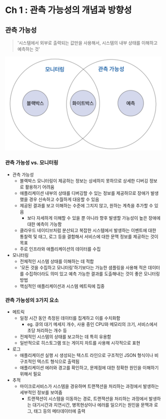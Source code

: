 # Ch 1 : 관측 가능성의 개념과 방향성

## 관측 가능성
> '시스템에서 외부로 출력되는 값만을 사용해서, 시스템의 내부 상태를 이해하고 예측하는 것'

![img.png](img.png)

### 관측 가능성 vs. 모니터링
- 관측 가능성
  - 블랙박스 모니터링이 제공하는 정보는 상세하지 못하므로 상세한 디버깅 정보로 활용하기 어려움
  - 애플리케이션 내부의 상태를 디버깅할 수 있는 정보를 제공하므로 장애가 발생했을 경우 신속하고 수월하게 대응할 수 있음
  - 제공된 결과를 보고 이해하는 수준에 그치지 않고, 원하는 계측을 추가할 수 있음
    - 보다 자세하게 이해할 수 있을 뿐 아니라 향후 발생할 가능성이 높은 장애에 대한 예측이 가능함
  - 클라우드 네이티브처럼 분산되고 복잡한 시스템에서 발생하는 이벤트에 대한 통찰력 및 태그, 로그 등을 결합해서 서비스에 대한 문맥 정보를 제공하는 것이 목표
  - 주로 인프라와 애플리케이션의 데이터를 수집
- 모니터링
  - 전체적인 시스템 상태를 이해하는 데 적합
  - '모든 것을 수집하고 모니터링'하기보다는 가능한 샘플링을 사용해 적은 데이터를 수집하더라도 의미 있고 예측 가능한 결과를 도출해내는 것이 좋은 모니터링 방법
  - 핵심적인 애플리케이션과 시스템 메트릭에 집중

### 관측 가능성의 3가지 요소
- 메트릭
  - 일정 시간 동안 측정된 데이터를 집계하고 이를 수치화함
    - eg. 큐의 대기 메세지 개수, 사용 중인 CPU와 메모리의 크기, 서비스에서 초당 처리하는 개수 등
  - 전체적인 시스템의 상태를 보고하는 데 특히 유용함
  - 일반적으로 히스토그램 또는 게이지 차트를 사용해 시각적으로 표현
- 로그
  - 애플리케이션 실행 시 생성되는 텍스트 라인으로 구조적인 JSON 형식이나 비구조적인 텍스트 형식으로 출력됨
  - 애플리케이션 에러와 경고를 확인하고, 문제점에 대한 정확한 원인을 이해하기 위해서 필요
- 추적
  - 마이크로서비스가 시스템을 경유하며 트랜잭션을 처리하는 과정에서 발생하는 세부적인 정보를 보여줌
    - 트랜잭션이 시스템을 이동하는 경로, 트랜잭션을 처리하는 과정에서 발생하는 대기시간과 지연시간, 병목현상이나 에러를 일으키는 원인을 문맥과 로그, 태그 등의 메타데이터에 출력